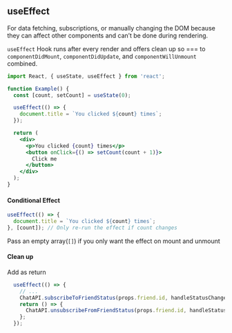 ## useEffect

For data fetching, subscriptions, or manually changing the DOM because they can affect other components and can’t be done during rendering.

`useEffect` Hook runs after every render and offers clean up so === to  `componentDidMount`, `componentDidUpdate`, and `componentWillUnmount` combined.

```jsx
import React, { useState, useEffect } from 'react';

function Example() {
  const [count, setCount] = useState(0);

  useEffect(() => {
    document.title = `You clicked ${count} times`;
  });

  return (
    <div>
      <p>You clicked {count} times</p>
      <button onClick={() => setCount(count + 1)}>
        Click me
      </button>
    </div>
  );
}
```

#### Conditional Effect

```js
useEffect(() => {
  document.title = `You clicked ${count} times`;
}, [count]); // Only re-run the effect if count changes
```

Pass an empty array(`[]`) if you only want the effect on mount and unmount

#### Clean up

Add as return 

```js
  useEffect(() => {
    // ...
    ChatAPI.subscribeToFriendStatus(props.friend.id, handleStatusChange);
    return () => {
      ChatAPI.unsubscribeFromFriendStatus(props.friend.id, handleStatusChange);
    };
  });
```

## 